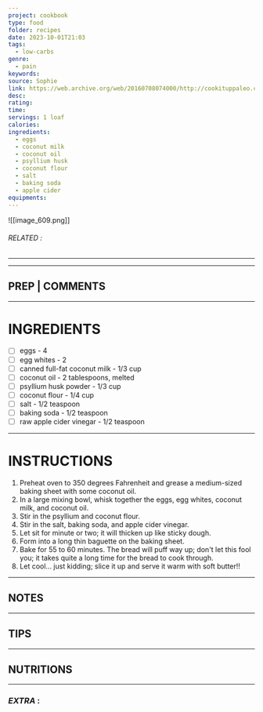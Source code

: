 ```yaml
---
project: cookbook
type: food
folder: recipes
date: 2023-10-01T21:03
tags:
  - low-carbs
genre:
  - pain
keywords: 
source: Sophie
link: https://web.archive.org/web/20160708074000/http://cookituppaleo.com/paleo-low-carb-bread/
desc: 
rating: 
time: 
servings: 1 loaf
calories: 
ingredients:
  - eggs
  - coconut milk
  - coconut oil
  - psyllium husk
  - coconut flour
  - salt
  - baking soda
  - apple cider
equipments:
---
```


![[image_609.png]]
###### *RELATED* : 
---


---
## PREP | COMMENTS



---
# INGREDIENTS

- [ ] eggs - 4
- [ ] egg whites - 2
- [ ] canned full-fat coconut milk - 1/3 cup
- [ ] coconut oil - 2 tablespoons, melted
- [ ] psyllium husk powder - 1/3 cup
- [ ] coconut flour - 1/4 cup
- [ ] salt - 1/2 teaspoon
- [ ] baking soda - 1/2 teaspoon
- [ ] raw apple cider vinegar - 1/2 teaspoon

---
# INSTRUCTIONS

1. Preheat oven to 350 degrees Fahrenheit and grease a medium-sized baking sheet with some coconut oil.
2. In a large mixing bowl, whisk together the eggs, egg whites, coconut milk, and coconut oil.
3. Stir in the psyllium and coconut flour.
4. Stir in the salt, baking soda, and apple cider vinegar.
5. Let sit for minute or two; it will thicken up like sticky dough.
6. Form into a long thin baguette on the baking sheet.
7. Bake for 55 to 60 minutes. The bread will puff way up; don't let this fool you; it takes quite a long time for the bread to cook through.
8. Let cool... just kidding; slice it up and serve it warm with soft butter!!

---
## NOTES



---
## TIPS



---
## NUTRITIONS



---
### *EXTRA* :



